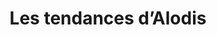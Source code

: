 ---
title: "Les tendances d’Alodis"
url: /paray-le-monial/les-tendances-dalodis/
shop: vêtements
---